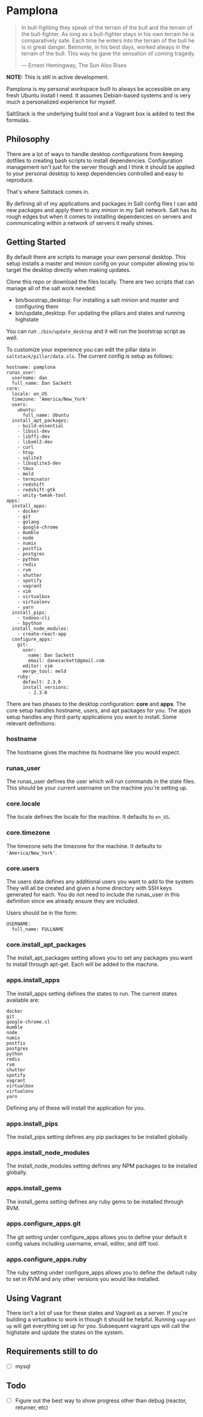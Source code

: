 # Pamplona

> In bull-fighting they speak of the terrain of the bull and the terrain of the bull-fighter. As long as a bull-fighter stays in his own terrain he is comparatively safe. Each time he enters into the terrain of the bull he is in great danger. Belmonte, in his best days, worked always in the terrain of the bull. This way he gave the sensation of coming tragedy.
>
> ― Ernest Hemingway, The Sun Also Rises

**NOTE:** This is still in active development.

Pamplona is my personal workspace built to always be accessible on any fresh
Ubuntu install I need. It assumes Debian-based systems and is very much a
personalized experience for myself.

SaltStack is the underlying build tool and a Vagrant box is added to test the
formulas.

## Philosophy

There are a lot of ways to handle desktop configurations from keeping dotfiles
to creating bash scripts to install dependencies. Configuration management
isn't just for the server though and I think it should be applied to your
personal desktop to keep dependencies controlled and easy to reproduce.

That's where Saltstack comes in.

By defining all of my applications and packages in Salt config files I can add
new packages and apply them to any minion in my Salt network. Salt has its
rough edges but when it comes to installing dependencies on servers and
communicating within a network of servers it really shines.

## Getting Started

By default there are scripts to manage your own personal desktop. This setup
installs a master and minion conifg on your computer allowing you to target the
desktop directly when making updates.

Clone this repo or download the files locally. There are two scripts that can
manage all of the salt work needed:

- bin/boostrap_desktop: For installing a salt minion and master and configuring them
- bin/update_desktop: For updating the pillars and states and running highstate

You can run `./bin/update_desktop` and it will run the bootstrap script as well.

To customize your experience you can edit the pillar data in `saltstack/pillar/data.sls`.
The current config is setup as follows:

```
hostname: pamplona
runas_user:
  username: dan
  full_name: Dan Sackett
core:
  locale: en_US
  timezone: 'America/New_York'
  users:
    ubuntu:
      full_name: Ubuntu
  install_apt_packages:
    - build-essential
    - libssl-dev
    - libffi-dev
    - libxml2-dev
    - curl
    - htop
    - sqlite3
    - libsqlite3-dev
    - tmux
    - meld
    - terminator
    - redshift
    - redshift-gtk
    - unity-tweak-tool
apps:
  install_apps:
    - docker
    - git
    - golang
    - google-chrome
    - mumble
    - node
    - numix
    - postfix
    - postgres
    - python
    - redis
    - rvm
    - shutter
    - spotify
    - vagrant
    - vim
    - virtualbox
    - virtualenv
    - yarn
  install_pips:
    - todooo-cli
    - bpython
  install_node_modules:
    - create-react-app
  configure_apps:
    git:
      user:
        name: Dan Sackett
        email: danesackett@gmail.com
      editor: vim
      merge_tool: meld
    ruby:
      default: 2.3.0
      install_versions:
        - 2.3.0
```

There are two phases to the desktop configuration: **core** and **apps**. The
core setup handles hostname, users, and apt packages for you. The apps setup
handles any third-party applications you want to install. Some relevant
definitions:

### hostname

The hostname gives the machine its hostname like you would expect.

### runas_user

The runas_user defines the user which will run commands in the state files.
This should be your current username on the machine you're setting up.

### core.locale

The locale defines the locale for the machine. It defaults to `en_US`.

### core.timezone

The timezone sets the timezone for the machine. It defaults to `'America/New_York'`.

### core.users

The users data defines any additional users you want to add to the system. They
will all be created and given a home directory with SSH keys generated for
each. You do not need to include the runas_user in this definition since we
already ensure they are included.

Users should be in the form:

```
USERNAME:
  full_name: FULLNAME
```

### core.install_apt_packages

The install_apt_packages setting allows you to set any packages you want to
install through apt-get. Each will be added to the machine.

### apps.install_apps

The install_apps setting defines the states to run. The current states
available are:

```
docker
git
google-chrome.sl
mumble
node
numix
postfix
postgres
python
redis
rvm
shutter
spotify
vagrant
virtualbox
virtualenv
yarn
```

Defining any of these will install the application for you.

### apps.install_pips

The install_pips setting defines any pip packages to be installed globally.

### apps.install_node_modules

The install_node_modules setting defines any NPM packages to be installed globally.

### apps.install_gems

The install_gems setting defines any ruby gems to be installed through RVM.

### apps.configure_apps.git

The git setting under configure_apps allows you to define your default it
config values including username, email, editor, and diff tool.

### apps.configure_apps.ruby

The ruby setting under configure_apps allows you to define the default ruby to
set in RVM and any other versions you would like installed.

## Using Vagrant

There isn't a lot of use for these states and Vagrant as a server. If you're
building a virtualbox to work in though it should be helpful. Running `vagrant
up` will get everything set up for you. Subsequent vagrant ups will call the
highstate and update the states on the system.

## Requirements still to do

- [ ] mysql

## Todo

- [ ] Figure out the best way to show progress other than debug (reactor, returner, etc)
